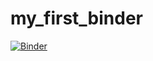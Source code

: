 # my_first_binder
[![Binder](https://mybinder.org/badge_logo.svg)](https://mybinder.org/v2/gh/berryct/my_first_binder/HEAD)
